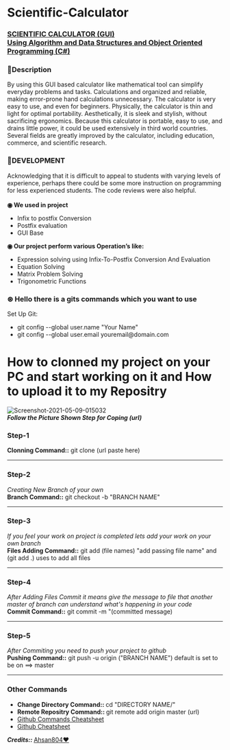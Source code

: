 # Scientific-Calculator
<h3><ins>SCIENTIFIC CALCULATOR (GUI)</br> Using Algorithm and Data Structures and Object Oriented Programming (C#)</ins></h3>
<h3>🔷Description</h3>
By using this GUI based calculator like mathematical tool can simplify
everyday problems and tasks. Calculations and organized and reliable,
making error-prone hand calculations unnecessary. The calculator is very
easy to use, and even for beginners. Physically, the calculator is thin and light
for optimal portability. Aesthetically, it is sleek and stylish, without
sacrificing ergonomics. Because this calculator is portable, easy to use, and
drains little power, it could be used extensively in third world countries.
Several fields are greatly improved by the calculator, including education,
commerce, and scientific research.

<h3>🔷DEVELOPMENT</h3>
Acknowledging that it is difficult to appeal to students with varying levels of
experience, perhaps there could be some more instruction on programming for
less experienced students. The code reviews were also helpful.</br></br>
<b>◉ We used in project</b>

* Infix to postfix Conversion
* Postfix evaluation
* GUI Base

<b>◉ Our project perform various Operation’s like:</b>
* Expression solving using Infix-To-Postfix Conversion And Evaluation
* Equation Solving
* Matrix Problem Solving
* Trigonometric Functions
 
<h3>⊛ Hello there is a gits commands which you want to use</h3>

Set Up Git:
<ul>
<li>git config --global user.name "Your Name"</br></li>
<li>git config --global user.email youremail@domain.com</li>
</ul>
<h1>How to clonned my project on your PC and start working on it and How  to upload it to my Repositry</br></h1>
<img src="https://i.ibb.co/wwC3Tst/Screenshot-2021-05-09-015032.jpg" alt="Screenshot-2021-05-09-015032" border="0"><br/><b><i>Follow the Picture Shown Step for Coping (url)</i></b><br />
<h3>Step-1</h3><b>Clonning Command::</b> git clone (url paste here)<hr>
<h3>Step-2</h3><i>Creating New Branch of your own</i></br><b>Branch Command::</b> git checkout -b "BRANCH NAME"<hr>
<h3>Step-3</h3><i>If you feel your work on project is completed lets add your work on your own branch</i></br><b>Files Adding Command::</b> git add (file names) "add passing file name" and (git add .) uses to add all files<hr>
<h3>Step-4</h3><i>After Adding Files Commit it means give the message to file that another master of branch can understand what's happening in your code</i></br><b>Commit Command::</b> git commit -m "(committed message)<hr>
<h3>Step-5</h3><i>After Commiting you need to push your project to github</i></br> <b>Pushing Command::</b> git push -u origin ("BRANCH NAME") default is set to be on ==> master<hr>

<h3>Other Commands</h3>
<ul><li><b>Change Directory Command:: </b>cd "DIRECTORY NAME/"</li><li><b>Remote Repositry Command:: </b>git remote add origin master (url)</li><li><a target="_blank" href="https://pdfhost.io/v/hO4YEV4gN_Git_Cheat_Sheet.pdf">Github Commands Cheatsheet<li><a target="_blank" href="https://pdfhost.io/v/ADxeUoeMH_AtlassianGitCheatsheetpdf.pdf">Github Cheatsheet</a></li></a></li></ul>

<b><i>Credits:: </i></b> <a href="https://github.com/Ahsan804">Ahsan804❤️</a>
